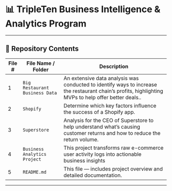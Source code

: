 # 📊  **TripleTen Business Intelligence & Analytics Program**


---

## 📁 Repository Contents

| File # | File Name / Folder         | Description                                                                 |
|--------|----------------------------|-----------------------------------------------------------------------------|
| 1      | `Big Restaurant Business Data`        | An extensive data analysis was conducted to identify ways to increase the restaurant chain’s profits, highlighting MVPs to help offer better deals..                   |
| 2      | `Shopify` | Determine which key factors influence the success of a Shopify app.           |
| 3     | `Superstore`         | Analysis for the CEO of Superstore to help understand what’s causing customer returns and how to reduce the return volume.                             |
| 4     | `Business Analytics Project`           | This project transforms raw e-commerce user activity logs into actionable business insights       |
| 5      | `README.md`                | This file — includes project overview and detailed documentation.          |

---

